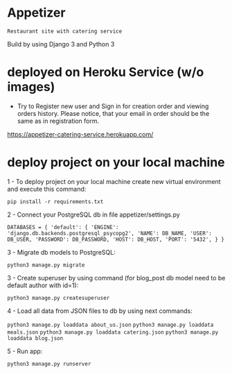 # Appetizer
`Restaurant site with catering service`

Build by using Django 3 and Python 3

# deployed on Heroku Service (w/o images)

- Try to Register new user and Sign in for creation order and viewing orders history.
Please notice, that your email in order should be the same as in registration form.

https://appetizer-catering-service.herokuapp.com/

# deploy project on your local machine

1 - To deploy project on your local machine create new virtual environment and execute this command:

`pip install -r requirements.txt`

2 - Connect your PostgreSQL db in file appetizer/settings.py

`DATABASES = {
    'default': {
        'ENGINE': 'django.db.backends.postgresql_psycopg2',
        'NAME': DB_NAME,
        'USER': DB_USER,
        'PASSWORD': DB_PASSWORD,
        'HOST': DB_HOST,
        'PORT': '5432',
    }
}`

3 - Migrate db models to PostgreSQL:

`python3 manage.py migrate`

3 - Create superuser by using command (for blog_post db model need to be default author with id=1):

`python3 manage.py createsuperuser`

4 - Load all data from JSON files to db by using next commands:

`python3 manage.py loaddata about_us.json`
`python3 manage.py loaddata meals.json`
`python3 manage.py loaddata catering.json`
`python3 manage.py loaddata blog.json`

5 - Run app:

`python3 manage.py runserver`
